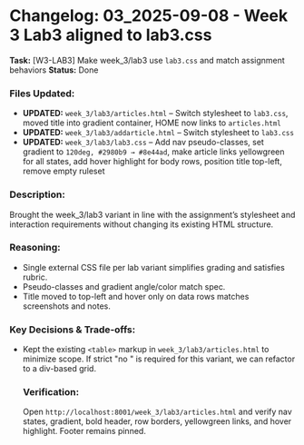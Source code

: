 # Changelog: 03_2025-09-08 - Week 3 Lab3 aligned to lab3.css

**Task:** [W3-LAB3] Make week_3/lab3 use `lab3.css` and match assignment behaviors
**Status:** Done

### Files Updated:
- **UPDATED:** `week_3/lab3/articles.html` – Switch stylesheet to `lab3.css`, moved title into gradient container, HOME now links to `articles.html`
- **UPDATED:** `week_3/lab3/addarticle.html` – Switch stylesheet to `lab3.css`
- **UPDATED:** `week_3/lab3/lab3.css` – Add nav pseudo-classes, set gradient to `120deg, #2980b9 → #8e44ad`, make article links yellowgreen for all states, add hover highlight for body rows, position title top-left, remove empty ruleset

### Description:
Brought the week_3/lab3 variant in line with the assignment’s stylesheet and interaction requirements without changing its existing HTML structure.

### Reasoning:
- Single external CSS file per lab variant simplifies grading and satisfies rubric.
- Pseudo-classes and gradient angle/color match spec.
- Title moved to top-left and hover only on data rows matches screenshots and notes.

### Key Decisions & Trade‑offs:
- Kept the existing `<table>` markup in `week_3/lab3/articles.html` to minimize scope. If strict "no <table>" is required for this variant, we can refactor to a div-based grid.

### Verification:
Open `http://localhost:8001/week_3/lab3/articles.html` and verify nav states, gradient, bold header, row borders, yellowgreen links, and hover highlight. Footer remains pinned.
